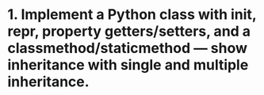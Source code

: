 #     1. Implement a Python class with __init__, __repr__, property getters/setters, and a classmethod/staticmethod — show inheritance with single and multiple inheritance.
